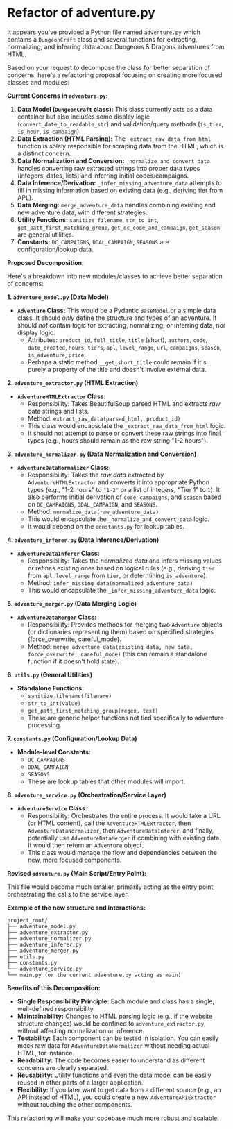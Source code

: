 # Refactor of adventure.py

It appears you've provided a Python file named `adventure.py` which contains a `DungeonCraft` class and several functions for extracting, normalizing, and inferring data about Dungeons & Dragons adventures from HTML.

Based on your request to decompose the class for better separation of concerns, here's a refactoring proposal focusing on creating more focused classes and modules:

**Current Concerns in `adventure.py`:**

1.  **Data Model (`DungeonCraft` class):** This class currently acts as a data container but also includes some display logic (`convert_date_to_readable_str`) and validation/query methods (`is_tier`, `is_hour`, `is_campaign`).
2.  **Data Extraction (HTML Parsing):** The `_extract_raw_data_from_html` function is solely responsible for scraping data from the HTML, which is a distinct concern.
3.  **Data Normalization and Conversion:** `_normalize_and_convert_data` handles converting raw extracted strings into proper data types (integers, dates, lists) and inferring initial codes/campaigns.
4.  **Data Inference/Derivation:** `_infer_missing_adventure_data` attempts to fill in missing information based on existing data (e.g., deriving tier from APL).
5.  **Data Merging:** `merge_adventure_data` handles combining existing and new adventure data, with different strategies.
6.  **Utility Functions:** `sanitize_filename`, `str_to_int`, `get_patt_first_matching_group`, `get_dc_code_and_campaign`, `get_season` are general utilities.
7.  **Constants:** `DC_CAMPAIGNS`, `DDAL_CAMPAIGN`, `SEASONS` are configuration/lookup data.

**Proposed Decomposition:**

Here's a breakdown into new modules/classes to achieve better separation of concerns:

**1. `adventure_model.py` (Data Model)**

  * **`Adventure` Class:** This would be a Pydantic `BaseModel` or a simple data class. It should *only* define the structure and types of an adventure. It should *not* contain logic for extracting, normalizing, or inferring data, nor display logic.
      * Attributes: `product_id`, `full_title`, `title` (short), `authors`, `code`, `date_created`, `hours`, `tiers`, `apl`, `level_range`, `url`, `campaigns`, `season`, `is_adventure`, `price`.
      * Perhaps a static method `__get_short_title` could remain if it's purely a property of the title and doesn't involve external data.

**2. `adventure_extractor.py` (HTML Extraction)**

  * **`AdventureHTMLExtractor` Class:**
      * Responsibility: Takes BeautifulSoup parsed HTML and extracts *raw* data strings and lists.
      * Method: `extract_raw_data(parsed_html, product_id)`
      * This class would encapsulate the `_extract_raw_data_from_html` logic.
      * It should not attempt to parse or convert these raw strings into final types (e.g., hours should remain as the raw string "1-2 hours").

**3. `adventure_normalizer.py` (Data Normalization and Conversion)**

  * **`AdventureDataNormalizer` Class:**
      * Responsibility: Takes the *raw data* extracted by `AdventureHTMLExtractor` and converts it into appropriate Python types (e.g., "1-2 hours" to `"1-2"` or a list of integers, "Tier 1" to `1`). It also performs initial derivation of `code`, `campaigns`, and `season` based on `DC_CAMPAIGNS`, `DDAL_CAMPAIGN`, and `SEASONS`.
      * Method: `normalize_data(raw_adventure_data)`
      * This would encapsulate the `_normalize_and_convert_data` logic.
      * It would depend on the `constants.py` for lookup tables.

**4. `adventure_inferer.py` (Data Inference/Derivation)**

  * **`AdventureDataInferer` Class:**
      * Responsibility: Takes the *normalized data* and infers missing values or refines existing ones based on logical rules (e.g., deriving `tier` from `apl`, `level_range` from `tier`, or determining `is_adventure`).
      * Method: `infer_missing_data(normalized_adventure_data)`
      * This would encapsulate the `_infer_missing_adventure_data` logic.

**5. `adventure_merger.py` (Data Merging Logic)**

  * **`AdventureDataMerger` Class:**
      * Responsibility: Provides methods for merging two `Adventure` objects (or dictionaries representing them) based on specified strategies (force\_overwrite, careful\_mode).
      * Method: `merge_adventure_data(existing_data, new_data, force_overwrite, careful_mode)` (this can remain a standalone function if it doesn't hold state).

**6. `utils.py` (General Utilities)**

  * **Standalone Functions:**
      * `sanitize_filename(filename)`
      * `str_to_int(value)`
      * `get_patt_first_matching_group(regex, text)`
      * These are generic helper functions not tied specifically to adventure processing.

**7. `constants.py` (Configuration/Lookup Data)**

  * **Module-level Constants:**
      * `DC_CAMPAIGNS`
      * `DDAL_CAMPAIGN`
      * `SEASONS`
      * These are lookup tables that other modules will import.

**8. `adventure_service.py` (Orchestration/Service Layer)**

  * **`AdventureService` Class:**
      * Responsibility: Orchestrates the entire process. It would take a URL (or HTML content), call the `AdventureHTMLExtractor`, then `AdventureDataNormalizer`, then `AdventureDataInferer`, and finally, potentially use `AdventureDataMerger` if combining with existing data. It would then return an `Adventure` object.
      * This class would manage the flow and dependencies between the new, more focused components.

**Revised `adventure.py` (Main Script/Entry Point):**

This file would become much smaller, primarily acting as the entry point, orchestrating the calls to the service layer.

**Example of the new structure and interactions:**

```
project_root/
├── adventure_model.py
├── adventure_extractor.py
├── adventure_normalizer.py
├── adventure_inferer.py
├── adventure_merger.py
├── utils.py
├── constants.py
└── adventure_service.py
└── main.py (or the current adventure.py acting as main)
```

**Benefits of this Decomposition:**

  * **Single Responsibility Principle:** Each module and class has a single, well-defined responsibility.
  * **Maintainability:** Changes to HTML parsing logic (e.g., if the website structure changes) would be confined to `adventure_extractor.py`, without affecting normalization or inference.
  * **Testability:** Each component can be tested in isolation. You can easily mock raw data for `AdventureDataNormalizer` without needing actual HTML, for instance.
  * **Readability:** The code becomes easier to understand as different concerns are clearly separated.
  * **Reusability:** Utility functions and even the data model can be easily reused in other parts of a larger application.
  * **Flexibility:** If you later want to get data from a different source (e.g., an API instead of HTML), you could create a new `AdventureAPIExtractor` without touching the other components.

This refactoring will make your codebase much more robust and scalable.